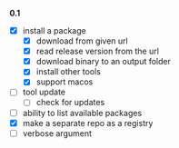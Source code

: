 **0.1**
- [x] install a package
	- [x] download from given url
	- [x] read release version from the url
	- [x] download binary to an output folder
	- [x] install other tools
	- [x] support macos
- [ ] tool update <bucket>
	- [ ] check for updates
- [ ] ability to list available packages
- [x] make a separate repo as a registry
- [ ] verbose argument
